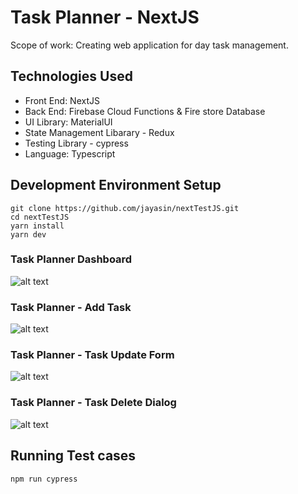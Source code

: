 # Task Planner - NextJS

Scope of work: Creating web application for day task management.

## Technologies Used
* Front End: NextJS 
* Back End: Firebase Cloud Functions & Fire store Database 
* UI Library: MaterialUI
* State Management Libarary - Redux
* Testing Library - cypress
* Language: Typescript

## Development Environment Setup
```
git clone https://github.com/jayasin/nextTestJS.git
cd nextTestJS
yarn install
yarn dev
```

### Task Planner Dashboard
![alt text](https://firebasestorage.googleapis.com/v0/b/nextjs-test-8ba85.appspot.com/o/Screenshot_1.png?alt=media&token=978607ae-56ed-4e66-ab00-069f363eae02)

### Task Planner - Add Task
![alt text](https://firebasestorage.googleapis.com/v0/b/nextjs-test-8ba85.appspot.com/o/add%20task%20form.png?alt=media&token=0f5013b6-6595-4fb9-99c5-c0118a26c316)

### Task Planner - Task Update Form
![alt text](https://firebasestorage.googleapis.com/v0/b/nextjs-test-8ba85.appspot.com/o/task%20update%20form.png?alt=media&token=c9c0357b-9318-42fd-b4b4-97d558e40e07)

### Task Planner - Task Delete Dialog
![alt text](https://firebasestorage.googleapis.com/v0/b/nextjs-test-8ba85.appspot.com/o/delete%20form.png?alt=media&token=fc319528-5205-48f8-a7da-c9170ed010ba)

## Running Test cases
```
npm run cypress
```




